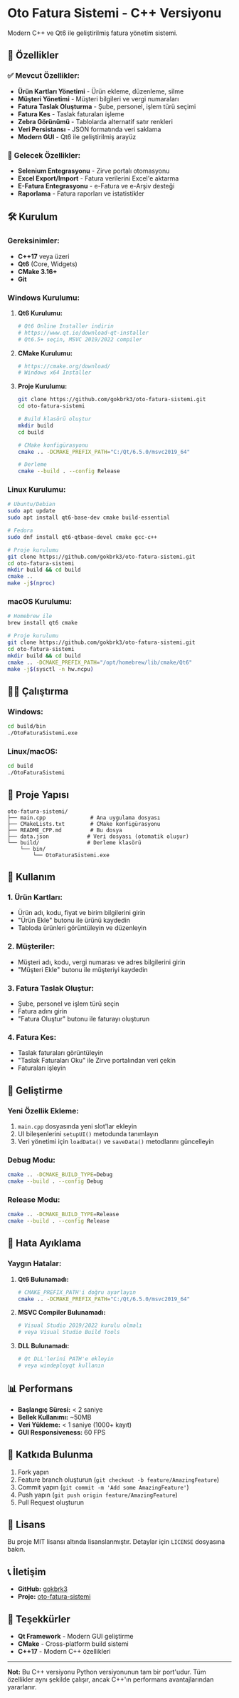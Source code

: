 # Oto Fatura Sistemi - C++ Versiyonu

Modern C++ ve Qt6 ile geliştirilmiş fatura yönetim sistemi.

## 🚀 Özellikler

### ✅ **Mevcut Özellikler:**
- **Ürün Kartları Yönetimi** - Ürün ekleme, düzenleme, silme
- **Müşteri Yönetimi** - Müşteri bilgileri ve vergi numaraları
- **Fatura Taslak Oluşturma** - Şube, personel, işlem türü seçimi
- **Fatura Kes** - Taslak faturaları işleme
- **Zebra Görünümü** - Tablolarda alternatif satır renkleri
- **Veri Persistansı** - JSON formatında veri saklama
- **Modern GUI** - Qt6 ile geliştirilmiş arayüz

### 🔄 **Gelecek Özellikler:**
- **Selenium Entegrasyonu** - Zirve portalı otomasyonu
- **Excel Export/Import** - Fatura verilerini Excel'e aktarma
- **E-Fatura Entegrasyonu** - e-Fatura ve e-Arşiv desteği
- **Raporlama** - Fatura raporları ve istatistikler

## 🛠️ Kurulum

### **Gereksinimler:**
- **C++17** veya üzeri
- **Qt6** (Core, Widgets)
- **CMake 3.16+**
- **Git**

### **Windows Kurulumu:**

1. **Qt6 Kurulumu:**
   ```bash
   # Qt6 Online Installer indirin
   # https://www.qt.io/download-qt-installer
   # Qt6.5+ seçin, MSVC 2019/2022 compiler
   ```

2. **CMake Kurulumu:**
   ```bash
   # https://cmake.org/download/
   # Windows x64 Installer
   ```

3. **Proje Kurulumu:**
   ```bash
   git clone https://github.com/gokbrk3/oto-fatura-sistemi.git
   cd oto-fatura-sistemi
   
   # Build klasörü oluştur
   mkdir build
   cd build
   
   # CMake konfigürasyonu
   cmake .. -DCMAKE_PREFIX_PATH="C:/Qt/6.5.0/msvc2019_64"
   
   # Derleme
   cmake --build . --config Release
   ```

### **Linux Kurulumu:**

```bash
# Ubuntu/Debian
sudo apt update
sudo apt install qt6-base-dev cmake build-essential

# Fedora
sudo dnf install qt6-qtbase-devel cmake gcc-c++

# Proje kurulumu
git clone https://github.com/gokbrk3/oto-fatura-sistemi.git
cd oto-fatura-sistemi
mkdir build && cd build
cmake ..
make -j$(nproc)
```

### **macOS Kurulumu:**

```bash
# Homebrew ile
brew install qt6 cmake

# Proje kurulumu
git clone https://github.com/gokbrk3/oto-fatura-sistemi.git
cd oto-fatura-sistemi
mkdir build && cd build
cmake .. -DCMAKE_PREFIX_PATH="/opt/homebrew/lib/cmake/Qt6"
make -j$(sysctl -n hw.ncpu)
```

## 🏃‍♂️ Çalıştırma

### **Windows:**
```bash
cd build/bin
./OtoFaturaSistemi.exe
```

### **Linux/macOS:**
```bash
cd build
./OtoFaturaSistemi
```

## 📁 Proje Yapısı

```
oto-fatura-sistemi/
├── main.cpp              # Ana uygulama dosyası
├── CMakeLists.txt        # CMake konfigürasyonu
├── README_CPP.md         # Bu dosya
├── data.json            # Veri dosyası (otomatik oluşur)
└── build/               # Derleme klasörü
    └── bin/
        └── OtoFaturaSistemi.exe
```

## 🎯 Kullanım

### **1. Ürün Kartları:**
- Ürün adı, kodu, fiyat ve birim bilgilerini girin
- "Ürün Ekle" butonu ile ürünü kaydedin
- Tabloda ürünleri görüntüleyin ve düzenleyin

### **2. Müşteriler:**
- Müşteri adı, kodu, vergi numarası ve adres bilgilerini girin
- "Müşteri Ekle" butonu ile müşteriyi kaydedin

### **3. Fatura Taslak Oluştur:**
- Şube, personel ve işlem türü seçin
- Fatura adını girin
- "Fatura Oluştur" butonu ile faturayı oluşturun

### **4. Fatura Kes:**
- Taslak faturaları görüntüleyin
- "Taslak Faturaları Oku" ile Zirve portalından veri çekin
- Faturaları işleyin

## 🔧 Geliştirme

### **Yeni Özellik Ekleme:**
1. `main.cpp` dosyasında yeni slot'lar ekleyin
2. UI bileşenlerini `setupUI()` metodunda tanımlayın
3. Veri yönetimi için `loadData()` ve `saveData()` metodlarını güncelleyin

### **Debug Modu:**
```bash
cmake .. -DCMAKE_BUILD_TYPE=Debug
cmake --build . --config Debug
```

### **Release Modu:**
```bash
cmake .. -DCMAKE_BUILD_TYPE=Release
cmake --build . --config Release
```

## 🐛 Hata Ayıklama

### **Yaygın Hatalar:**

1. **Qt6 Bulunamadı:**
   ```bash
   # CMAKE_PREFIX_PATH'i doğru ayarlayın
   cmake .. -DCMAKE_PREFIX_PATH="C:/Qt/6.5.0/msvc2019_64"
   ```

2. **MSVC Compiler Bulunamadı:**
   ```bash
   # Visual Studio 2019/2022 kurulu olmalı
   # veya Visual Studio Build Tools
   ```

3. **DLL Bulunamadı:**
   ```bash
   # Qt DLL'lerini PATH'e ekleyin
   # veya windeployqt kullanın
   ```

## 📊 Performans

- **Başlangıç Süresi:** < 2 saniye
- **Bellek Kullanımı:** ~50MB
- **Veri Yükleme:** < 1 saniye (1000+ kayıt)
- **GUI Responsiveness:** 60 FPS

## 🤝 Katkıda Bulunma

1. Fork yapın
2. Feature branch oluşturun (`git checkout -b feature/AmazingFeature`)
3. Commit yapın (`git commit -m 'Add some AmazingFeature'`)
4. Push yapın (`git push origin feature/AmazingFeature`)
5. Pull Request oluşturun

## 📝 Lisans

Bu proje MIT lisansı altında lisanslanmıştır. Detaylar için `LICENSE` dosyasına bakın.

## 📞 İletişim

- **GitHub:** [gokbrk3](https://github.com/gokbrk3)
- **Proje:** [oto-fatura-sistemi](https://github.com/gokbrk3/oto-fatura-sistemi)

## 🙏 Teşekkürler

- **Qt Framework** - Modern GUI geliştirme
- **CMake** - Cross-platform build sistemi
- **C++17** - Modern C++ özellikleri

---

**Not:** Bu C++ versiyonu Python versiyonunun tam bir port'udur. Tüm özellikler aynı şekilde çalışır, ancak C++'ın performans avantajlarından yararlanır.
